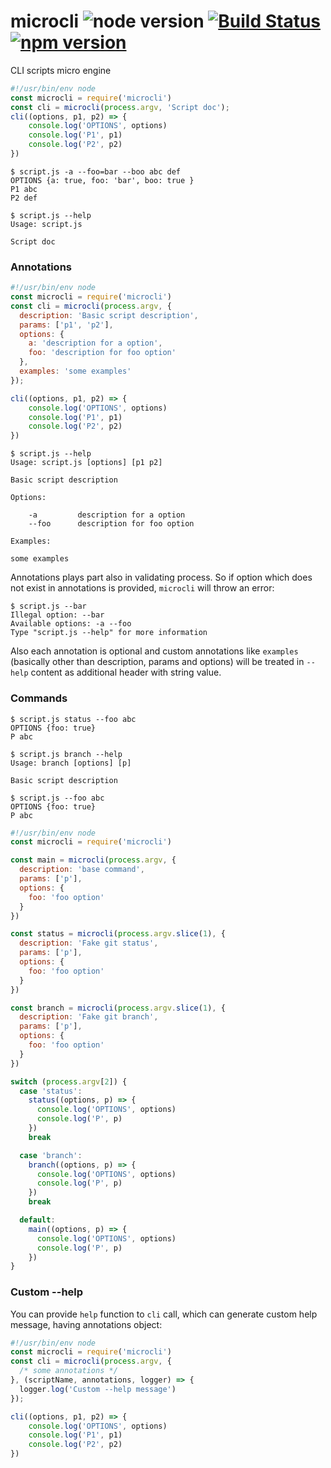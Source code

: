 # microcli ![node version](https://img.shields.io/node/v/microcli.svg) [![Build Status](https://travis-ci.org/pawelgalazka/microcli.svg?branch=master)](https://travis-ci.org/pawelgalazka/microcli) [![npm version](https://badge.fury.io/js/microcli.svg)](https://badge.fury.io/js/microcli)
CLI scripts micro engine

```js
#!/usr/bin/env node
const microcli = require('microcli')
const cli = microcli(process.argv, 'Script doc');
cli((options, p1, p2) => {
    console.log('OPTIONS', options)
    console.log('P1', p1)
    console.log('P2', p2)
})
```

```
$ script.js -a --foo=bar --boo abc def
OPTIONS {a: true, foo: 'bar', boo: true }
P1 abc
P2 def

$ script.js --help
Usage: script.js

Script doc
```

### Annotations

```js
#!/usr/bin/env node
const microcli = require('microcli')
const cli = microcli(process.argv, {
  description: 'Basic script description',
  params: ['p1', 'p2'],
  options: {
    a: 'description for a option',
    foo: 'description for foo option'
  },
  examples: 'some examples'
});

cli((options, p1, p2) => {
    console.log('OPTIONS', options)
    console.log('P1', p1)
    console.log('P2', p2)
})
```

```
$ script.js --help
Usage: script.js [options] [p1 p2]

Basic script description

Options:

    -a         description for a option
    --foo      description for foo option
    
Examples:

some examples
```

Annotations plays part also in validating process. So if
option which does not exist in annotations is provided, `microcli` will
throw an error:

```
$ script.js --bar
Illegal option: --bar
Available options: -a --foo
Type "script.js --help" for more information
```

Also each annotation is optional and custom annotations like `examples`
(basically other than description, params and options) will be treated
in `--help` content as additional header with string value.

### Commands
```
$ script.js status --foo abc 
OPTIONS {foo: true}
P abc

$ script.js branch --help
Usage: branch [options] [p]

Basic script description

$ script.js --foo abc
OPTIONS {foo: true}
P abc

```

```js
#!/usr/bin/env node
const microcli = require('microcli')

const main = microcli(process.argv, {
  description: 'base command',
  params: ['p'],
  options: {
    foo: 'foo option'
  }
})

const status = microcli(process.argv.slice(1), {
  description: 'Fake git status',
  params: ['p'],
  options: {
    foo: 'foo option'
  }
})

const branch = microcli(process.argv.slice(1), {
  description: 'Fake git branch',
  params: ['p'],
  options: {
    foo: 'foo option'
  }
})

switch (process.argv[2]) {
  case 'status':
    status((options, p) => {
      console.log('OPTIONS', options)
      console.log('P', p)
    })
    break

  case 'branch':
    branch((options, p) => {
      console.log('OPTIONS', options)
      console.log('P', p)
    })
    break

  default:
    main((options, p) => {
      console.log('OPTIONS', options)
      console.log('P', p)
    })
}
```

### Custom --help

You can provide `help` function to `cli` call, which can generate
custom help message, having annotations object:

```js
#!/usr/bin/env node
const microcli = require('microcli')
const cli = microcli(process.argv, {
  /* some annotations */
}, (scriptName, annotations, logger) => {
  logger.log('Custom --help message') 
});

cli((options, p1, p2) => {
    console.log('OPTIONS', options)
    console.log('P1', p1)
    console.log('P2', p2)
})
```
